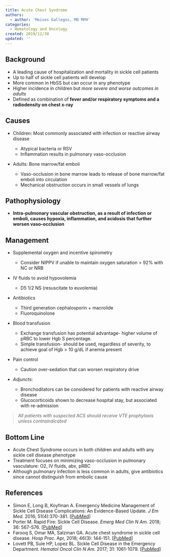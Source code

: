 ```yaml
---
title: Acute Chest Syndrome
authors:
  - author: 'Moises Gallegos, MD MPH'
categories:
  - Hematology and Oncology
created: 2019/12/30
updated: ''
---
```

## Background

* A leading cause of hospitalization and mortality in sickle cell patients
* Up to half of sickle cell patients will develop
* More common in HbSS but can occur in any phenotype
* Higher incidence in children but *more severe and worse outcomes in adults*
* Defined as combination of **fever and/or respiratory symptoms and a radiodensity on chest x-ray**

## Causes

* Children: Most commonly associated with infection or reactive airway disease

  * Atypical bacteria or RSV
  * Inflammation results in pulmonary vaso-occlusion
* Adults: Bone marrow/fat emboli

  * Vaso-occlusion in bone marrow leads to release of bone marrow/fat emboli into circulation
  * Mechanical obstruction occurs in small vessels of lungs

## Pathophysiology

* **Intra-pulmonary vascular obstruction, as a result of infection or emboli, causes hypoxia, inflammation, and acidosis that further worsen vaso-occlusion**

## Management

* Supplemental oxygen and incentive spirometry

  * Consider NIPPV if unable to maintain oxygen  saturation > 92% with NC or NRB
* IV fluids to avoid hypovolemia

  * D5 1/2 NS (resuscitate to euvolemia)
* Antibiotics

  * Third generation cephalosporin + macrolide
  * Fluoroquinolone
* Blood transfusion 

  * Exchange transfusion has potential advantage- higher volume of pRBC to lower Hgb S percentage.
  * Simple transfusion- should be used, regardless of severity, to achieve goal of Hgb > 10 g/dL if anemia present
* Pain control

  * Caution over-sedation that can worsen respiratory drive
* *Adjuncts*:

  * Bronchodilators can be considered for patients with reactive airway disease
  * Glucocorticoids shown to decrease hospital stay, but associated with re-admission

> *All patients with suspected ACS should receive VTE prophylaxis unless contraindicated*

## Bottom Line

* Acute Chest Syndrome occurs in both children and adults with any sickle cell disease phenotype
* Treatment focuses on minimizing vaso-occlusion in pulmonary vasculature: O2, IV fluids, abx, pRBC
* Although pulmonary infection is less common in adults, give antibiotics since cannot distinguish from embolic cause

## References

* Simon E, Long B, Koyfman A. Emergency Medicine Management of Sickle Cell Disease Complications: An Evidence-Based Update. *J Em Med*. 2016; 51(4):370-381. [[PubMed](http://www.ncbi.nlm.nih.gov/pubmed/?term=27553919)]
* Porter M. Rapid Fire: Sickle Cell Disease. *Emerg Med Clin N Am*. 2018; 36: 567-576. [[PubMed](http://www.ncbi.nlm.nih.gov/pubmed/?term=30037443)]
* Farooq S, Omar MA, Salzman GA. Acute chest syndrome in sickle cell disease. *Hosp Prac*. Apr, 2018; 46(3): 144-151. [[PubMed](http://www.ncbi.nlm.nih.gov/pubmed/?term=29648482)]
* Lovett PB, Sule HP, Lopez BL. Sickle Cell Disease in the Emergency Department. *Hematol Oncol Clin N Am*. 2017; 31: 1061-1079. [[PubMed](http://www.ncbi.nlm.nih.gov/pubmed/?term=29078924)]
